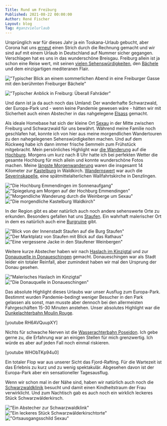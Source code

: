 ```yaml
---
Title: Rund um Freiburg
Published: 2021-08-22 00:00:00
Author: René Fischer
Layout: blog
Tag: #ganzvielurlaub
---
```

Ursprünglich war für dieses Jahr ja ein Toskana-Urlaub gebucht, aber Corona hat uns [erneut](/vienna-calling) einen Strich durch die Rechnung gemacht und wir sind auf mit einem Urlaub in Deutschland auf Nummer sicher gegangen. Verschlagen hat es uns in das wunderschöne Breisgau. Freiburg allein ist ja schon eine Reise wert, mit seinen [vielen Sehenswürdigkeiten](https://de.wikipedia.org/wiki/Freiburg_im_Breisgau#Sehensw%C3%BCrdigkeiten), den [Bächele](https://de.wikipedia.org/wiki/Freiburger_B%C3%A4chle) und dem einzigartigen mediteranen Flair.

!["Typischer Blick an einem sommerlichen Abend in eine Freiburger Gasse mit den berühmten Freiburger Bächele"](2021-08-16-20-11-22.JPG)

!["Typischer Anblick in Freiburg: Überall Fahräder"](2021-08-21-17-36-20.JPG)

Und dann ist ja da auch noch das Umland: Der wanderhafte Schwarzwald, der Europa-Park und - wenn keine Pandemie gewesen wäre - hätten wir mit Sicherheit auch einen Abstecher in das nahgelegene [Elsass](https://de.wikipedia.org/wiki/Elsass) gemacht.

Als ideale Homebase hat sich der kleine Ort [Sexau](https://de.wikipedia.org/wiki/Sexau) in der Mitte zwischen Freiburg und Schwarzwald für uns bewährt. Während meine Familie noch geschlafen hat, konnte ich von hier aus meine morgendlichen Wandertouren zu den nahegelegenen Sehenswürdigkeiten machen. Und auf dem Rückweg habe ich dann immer frische Semmeln zum Frühstück mitgebracht. Mein persönliches Highlight war [die Wanderung](https://www.komoot.de/tour/456945487) auf die [Hochburg](https://de.wikipedia.org/wiki/Hochburg_(Emmendingen)). Morgens um kurz nach 8 Uhr hatte ich bei perfekten Wetter die gesamte Hochburg für mich allein und konnte wunderschöne Fotos machen. Meine [längste Morgenwanderung](https://www.komoot.de/tour/461380353) waren die insgesamt 14 Kilometer zur [Kastelburg](https://de.wikipedia.org/wiki/Kastelburg) in Waldkirch. [Wandernswert](https://www.komoot.de/tour/459037003) war auch die [Severinskapelle](https://de.wikipedia.org/wiki/Severinskapelle_(Denzlingen)), eine spätmittelalterlichen Wallfahrtskirche in Denzlingen.

!["Die Hochburg Emmendingen im Sonnenaufgang"](2021-08-17-08-17-39.JPG)
!["Spiegelung am Morgen auf der Hochburg Emmendingen"](2021-08-17-08-25-15.JPG)
!["Morgendliche Wanderung durch die Weinberge um Sexau"](2021-08-17-08-30-32.JPG)
!["Die morgendliche Kastelburg Waldkirch"](2021-08-21-08-08-22.JPG)

In der Region gibt es aber natürlich auch noch andere sehenswerte Orte zu erkunden. Besonders gefallen hat uns [Staufen](https://de.wikipedia.org/wiki/Staufen_im_Breisgau). Ein wahrhaft malerischer Ort in dem es natürlich auch eine [Burgruine](https://de.wikipedia.org/wiki/Burg_Staufen_(Breisgau)) gibt.

!["Blick von der Innenstadt Staufen auf die Burg Staufen"](2021-08-18-11-55-55.JPG)
!["Der Marktplatz von Staufen mit Blick auf das Rathaus"](2021-08-18-17-13-05.JPG)
!["Eine vergessene Jacke in den Staufener Weinbergen"](2021-08-18-12-09-39.JPG )

Weitere kurze Abstecher haben wir nach [Haslach im Kinzigtal](https://de.wikipedia.org/wiki/Haslach_im_Kinzigtal) und zur [Donauquelle in Donaueschingen](https://de.wikipedia.org/wiki/Donauquelle) gemacht. Donaueschingen war als Stadt leider ein totaler Reinfall, aber zumindest haben wir mal den Ursprung der Donau gesehen.

!["Malerisches Haslach im Kinzigtal"](2021-08-21-12-56-33.JPG)
!["Die Donauquelle in Donaueschingen"](2021-08-21-14-51-50.JPG)

Das absolute Highlight dieses Urlaubs war unser Ausflug zum Europa-Park. Bestimmt wurden Pandemie-bedingt weniger Besucher in den Park gelassen als sonst, man musste aber dennoch bei den allermeisten Fahrgeschäften 15-30 Minuten anstehen. Unser absolutes Highlight war die [Dunkelachterbahn Moulin Rouge](https://de.wikipedia.org/wiki/Eurosat_%E2%80%93_CanCan_Coaster).

[youtube RH6AVQuupXY]

Nichts für schwache Nerven ist die [Wasserachterbahn Poseidon](https://de.wikipedia.org/wiki/Wasserachterbahn_Poseidon). Ich gebe gerne zu, die Erfahrung war an einigen Stellen für mich grenzwertig. Ich würde es aber auf jeden Fall noch einmal riskieren.

[youtube WHObTKp94u0]

Ein totaler Flop war aus unserer Sicht das Fjord-Rafting. Für die Wartezeit ist das Erlebnis zu kurz und zu wenig spektakulär. Abgesehen davon ist der Europa-Park aber ein sensationeller Tagesausflug.

Wenn wir schon mal in der Nähe sind, haben wir natürlich auch noch die [Schwarzwaldklinik](https://de.wikipedia.org/wiki/Die_Schwarzwaldklinik) besucht und damit einen Kindheitstraum der Frau verwirklicht. Und zum Nachtisch gab es auch noch ein wirklich leckeres Stück Schwarzwälderkirsch.

!["Ein Abstecher zur Schwarzwaldklink"](2021-08-22-11-19-10.JPG)
!["Ein leckeres Stück Schwarzwälderkirschtorte"](2021-08-22-12-45-59.JPG)
!["Ortsausgangsschild Sexau"](2021-08-15-08-10-25.JPG)
